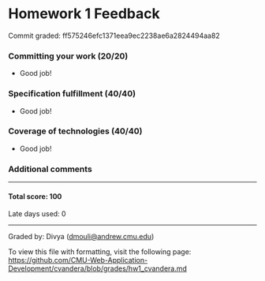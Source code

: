 Homework 1 Feedback
============

Commit graded: ff575246efc1371eea9ec2238ae6a2824494aa82

### Committing your work (20/20)
  * Good job!

### Specification fulfillment (40/40)
  * Good job!

### Coverage of technologies (40/40)
  * Good job!

### Additional comments

---

#### Total score: 100

Late days used: 0

---

Graded by: Divya (dmouli@andrew.cmu.edu)

To view this file with formatting, visit the following page: https://github.com/CMU-Web-Application-Development/cvandera/blob/grades/hw1_cvandera.md

